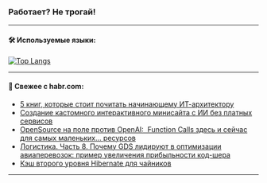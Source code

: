 ### Работает? Не трогай!

---
<!--
#### 🛠️ Technical stack:

![Java](https://img.shields.io/badge/Java-informational?logo=Oracle&style=flat&logoColor=white&color=FF4500)
![Kotlin](https://img.shields.io/badge/Kotlin-informational?logo=Kotlin&style=flat&logoColor=white&color=774D97)
![TS](https://img.shields.io/badge/TypeScript-informational?logo=typeScript&style=flat&logoColor=black&color=017acc)
![Python](https://img.shields.io/badge/Python-informational?logo=Python&style=flat&logoColor=black&color=ffdd54) <br>
![Spring](https://img.shields.io/badge/Spring-informational?logo=Spring&style=flat&logoColor=white&color=6DB33F) 
![SpringBoot](https://img.shields.io/badge/SpringBoot-informational?logo=SpringBoot&style=flat&logoColor=white&color=6DB33F)
![Nest](https://img.shields.io/badge/NestJS-informational?logo=NestJS&style=flat&logoColor=white&color=E0234E) 
![NodeJS](https://img.shields.io/badge/NodeJS-informational?logo=node.js&style=flat&logoColor=white&color=70A760)<br>
![PostgreSQL](https://img.shields.io/badge/PostgreSQL-informational?logo=PostgreSQL&style=flat&logoColor=white&color=DAA520)
![MongoDB](https://img.shields.io/badge/MongoDB-informational?logo=MongoDB&style=flat&logoColor=white&color=870000)
![Apache](https://img.shields.io/badge/Apache-informational?logo=apache&style=flat&logoColor=white&color=f74e28)

___ 
-->

#### 🛠️ Используемые языки:

[![Top Langs](https://github-readme-stats-u2qms2cxw-advtsettinggmailcoms-projects.vercel.app/api/top-langs/?username=zloylis&langs_count=10&hide_title=true&title_color=e6edf3&size_weight=0.5&count_weight=0.5&layout=compact&hide_progress=true&hide_border=true&theme=dracula)](https://github.com/zloylis)

<!---


####  :octocat:&nbsp;&nbsp; Статистика:

![GitHub stats](https://github-readme-stats-u2qms2cxw-advtsettinggmailcoms-projects.vercel.app/api?username=zloylis&show_icons=true&hide_border=true&theme=dracula&title_color=e6edf3&include_all_commits=true&count_private=true&hide_rank=false&hide_title=true&rank_icon=github)
-->
---

#### 💬 Свежее с habr.com:

<!-- BLOG-POST-LIST:START -->
- [5 книг, которые стоит почитать начинающему ИТ-архитектору](https://habr.com/ru/companies/ru_mts/articles/833432/?utm_source=habrahabr&utm_medium=rss&utm_campaign=833432)
- [Создание кастомного интерактивного минисайта с ИИ без платных сервисов](https://habr.com/ru/articles/833520/?utm_source=habrahabr&utm_medium=rss&utm_campaign=833520)
- [OpenSource на поле против OpenAI:  Function Calls здесь и сейчас для самых маленьких… ресурсов](https://habr.com/ru/articles/833518/?utm_source=habrahabr&utm_medium=rss&utm_campaign=833518)
- [Логистика. Часть 8. Почему GDS лидируют в оптимизации авиаперевозок: пример увеличения прибыльности код-шера](https://habr.com/ru/articles/833492/?utm_source=habrahabr&utm_medium=rss&utm_campaign=833492)
- [Кэш второго уровня Hibernate для чайников](https://habr.com/ru/articles/833478/?utm_source=habrahabr&utm_medium=rss&utm_campaign=833478)
<!-- BLOG-POST-LIST:END -->

---
